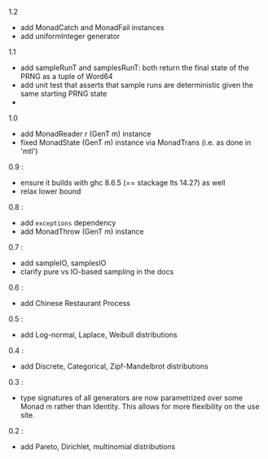 1.2

- add MonadCatch and MonadFail instances
- add uniformInteger generator

1.1

- add sampleRunT and samplesRunT: both return the final state of the PRNG as a tuple of Word64
- add unit test that asserts that sample runs are deterministic given the same starting PRNG state
- 

1.0

- add MonadReader r (GenT m) instance
- fixed MonadState (GenT m) instance via MonadTrans (i.e. as done in 'mtl')

0.9 :

- ensure it builds with ghc 8.6.5 (== stackage lts 14.27) as well
- relax lower bound

0.8 :

- add `exceptions` dependency
- add MonadThrow (GenT m) instance

0.7 :

- add sampleIO, samplesIO
- clarify pure vs IO-based sampling in the docs

0.6 :

- add Chinese Restaurant Process

0.5 :

- add Log-normal, Laplace, Weibull distributions

0.4 :

- add Discrete, Categorical, Zipf-Mandelbrot distributions

0.3 :

- type signatures of all generators are now parametrized over some Monad m rather than Identity. This allows for more flexibility on the use site.

0.2 :

- add Pareto, Dirichlet, multinomial distributions

